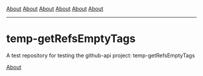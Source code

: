 [About](./About.md) [About](./About.md) [About](./About.md) [About](./About.md) [About](./About.md) [About](./About.md)
___

# temp-getRefsEmptyTags
A test repository for testing the github-api project: temp-getRefsEmptyTags

[About](./About.md)
